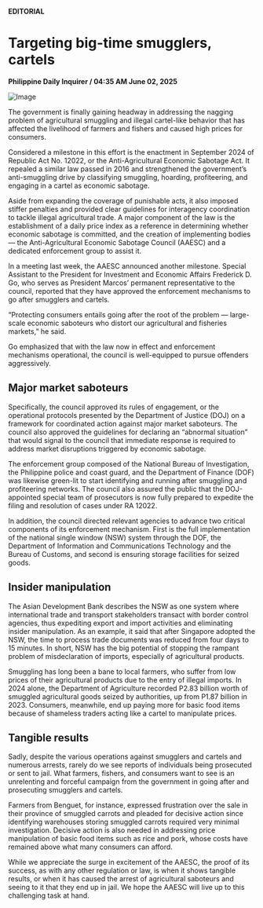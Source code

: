 **EDITORIAL**

# Targeting big-time smugglers, cartels

****Philippine Daily Inquirer / 04:35 AM June 02, 2025****

![Image](https://raw.githubusercontent.com/github-jl14/scrapy_api/refs/heads/main/images/editorial06022025.png)

The government is finally gaining headway in addressing the nagging problem of agricultural smuggling and illegal cartel-like behavior that has affected the livelihood of farmers and fishers and caused high prices for consumers.

Considered a milestone in this effort is the enactment in September 2024 of Republic Act No. 12022, or the Anti-Agricultural Economic Sabotage Act. It repealed a similar law passed in 2016 and strengthened the government’s anti-smuggling drive by classifying smuggling, hoarding, profiteering, and engaging in a cartel as economic sabotage. 

Aside from expanding the coverage of punishable acts, it also imposed stiffer penalties and provided clear guidelines for interagency coordination to tackle illegal agricultural trade. A major component of the law is the establishment of a daily price index as a reference in determining whether economic sabotage is committed, and the creation of implementing bodies — the Anti-Agricultural Economic Sabotage Council (AAESC) and a dedicated enforcement group to assist it.

In a meeting last week, the AAESC announced another milestone. Special Assistant to the President for Investment and Economic Affairs Frederick D. Go, who serves as President Marcos’ permanent representative to the council, reported that they have approved the enforcement mechanisms to go after smugglers and cartels.

 “Protecting consumers entails going after the root of the problem — large-scale economic saboteurs who distort our agricultural and fisheries markets,” he said.

Go emphasized that with the law now in effect and enforcement mechanisms operational, the council is well-equipped to pursue offenders aggressively.

## Major market saboteurs

Specifically, the council approved its rules of engagement, or the operational protocols presented by the Department of Justice (DOJ) on a framework for coordinated action against major market saboteurs. The council also approved the guidelines for declaring an “abnormal situation” that would signal to the council that immediate response is required to address market disruptions triggered by economic sabotage. 

The enforcement group composed of the National Bureau of Investigation, the Philippine police and coast guard, and the Department of Finance (DOF) was likewise green-lit to start identifying and running after smuggling and profiteering networks. The council also assured the public that the DOJ-appointed special team of prosecutors is now fully prepared to expedite the filing and resolution of cases under RA 12022.

In addition, the council directed relevant agencies to advance two critical components of its enforcement mechanism. First is the full implementation of the national single window (NSW) system through the DOF, the Department of Information and Communications Technology and the Bureau of Customs, and second is ensuring storage facilities for seized goods.

## Insider manipulation

The Asian Development Bank describes the NSW as one system where international trade and transport stakeholders transact with border control agencies, thus expediting export and import activities and eliminating insider manipulation. As an example, it said that after Singapore adopted the NSW, the time to process trade documents was reduced from four days to 15 minutes. In short, NSW has the big potential of stopping the rampant problem of misdeclaration of imports, especially of agricultural products.

Smuggling has long been a bane to local farmers, who suffer from low prices of their agricultural products due to the entry of illegal imports. In 2024 alone, the Department of Agriculture recorded P2.83 billion worth of smuggled agricultural goods seized by authorities, up from P1.87 billion in 2023. Consumers, meanwhile, end up paying more for basic food items because of shameless traders acting like a cartel to manipulate prices.

## Tangible results

Sadly, despite the various operations against smugglers and cartels and numerous arrests, rarely do we see reports of individuals being prosecuted or sent to jail. What farmers, fishers, and consumers want to see is an unrelenting and forceful campaign from the government in going after and prosecuting smugglers and cartels. 

Farmers from Benguet, for instance, expressed frustration over the sale in their province of smuggled carrots and pleaded for decisive action since identifying warehouses storing smuggled carrots required very minimal investigation. Decisive action is also needed in addressing price manipulation of basic food items such as rice and pork, whose costs have remained above what many consumers can afford.

While we appreciate the surge in excitement of the AAESC, the proof of its success, as with any other regulation or law, is when it shows tangible results, or when it has caused the arrest of agricultural saboteurs and seeing to it that they end up in jail. We hope the AAESC will live up to this challenging task at hand.